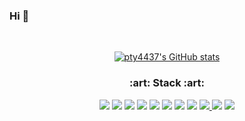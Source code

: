 ### Hi 👋
<br/>
<p align="center">
  <a href="https://github.com/anuraghazra/github-readme-stats" target="_blank" noreferrer noopner>
    <img src="https://github-readme-stats.vercel.app/api?username=pty4437" alt="pty4437's GitHub stats" title="pty4437's GitHub stats" />
  </a>
</p>

<h3 align="center">  :art: Stack :art: </h3>
<p align="center">
  <img src="https://img.shields.io/badge/python-000000?style=flat-square&logo=next.js&logoColor=white"/>
  
  <img src="https://img.shields.io/badge/Redux-764ABC?style=flat-square&logo=redux&logoColor=white"/>
  
  <img src="https://img.shields.io/badge/ApolloClient-311C87?style=flat-square&logo=apollo&logoColor=white"/>
  
  <img src="https://img.shields.io/badge/Typescript-3178C6?style=flat-square&logo=typescript&logoColor=white"/>
  
  <img src="https://img.shields.io/badge/Css-1572B6?style=flat-square&logo=css3&logoColor=white"/>
  
  <img src="https://img.shields.io/badge/Webpack-8DD6F9?style=flat-square&logo=webpack&logoColor=black"/>
  
  <img src="https://img.shields.io/badge/Rollup-EC4A3F?style=flat-square&logo=rollup&logoColor=white"/>
  
  <img src="https://img.shields.io/badge/HTML-E34F26?style=flat-square&logo=html5&logoColor=white"/>
  
  <a href="https://www.instagram.com/od_nh/" target="_blank" noreferrer noopner>
    <img src="https://img.shields.io/badge/Instagram-E4405F?style=flat-square&logo=instagram&logoColor=white"/>
  </a>
  
  <img src="https://img.shields.io/badge/StyledComponent-DB7093?style=flat-square&logo=styled-components&logoColor=white"/>
  
  <img src="https://img.shields.io/badge/Javascript-F7DF1E?style=flat-square&logo=javascript&logoColor=white"/>
  
  
</p>

<!--
**pty4437/pty4437** is a ✨ _special_ ✨ repository because its `README.md` (this file) appears on your GitHub profile.
Here are some ideas to get you started:
- 🔭 I’m currently working on ...
- 🌱 I’m currently learning ...
- 👯 I’m looking to collaborate on ...
- 🤔 I’m looking for help with …
- 💬 Ask me about …
- 📫 How to reach me: …
- 😄 Pronouns: …
- ⚡ Fun fact: …
—>
